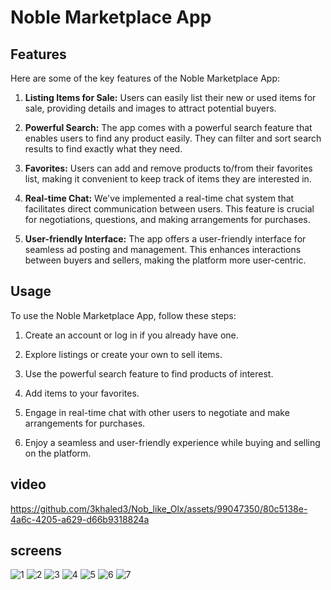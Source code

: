 # Noble Marketplace App


## Features

Here are some of the key features of the Noble Marketplace App:

1. **Listing Items for Sale:** Users can easily list their new or used items for sale, providing details and images to attract potential buyers.

2. **Powerful Search:** The app comes with a powerful search feature that enables users to find any product easily. They can filter and sort search results to find exactly what they need.

3. **Favorites:** Users can add and remove products to/from their favorites list, making it convenient to keep track of items they are interested in.

4. **Real-time Chat:** We've implemented a real-time chat system that facilitates direct communication between users. This feature is crucial for negotiations, questions, and making arrangements for purchases.

5. **User-friendly Interface:** The app offers a user-friendly interface for seamless ad posting and management. This enhances interactions between buyers and sellers, making the platform more user-centric.



## Usage

To use the Noble Marketplace App, follow these steps:

1. Create an account or log in if you already have one.

2. Explore listings or create your own to sell items.

3. Use the powerful search feature to find products of interest.

4. Add items to your favorites.

5. Engage in real-time chat with other users to negotiate and make arrangements for purchases.

6. Enjoy a seamless and user-friendly experience while buying and selling on the platform.

## video
https://github.com/3khaled3/Nob_like_Olx/assets/99047350/80c5138e-4a6c-4205-a629-d66b9318824a

## screens
![1](https://github.com/3khaled3/Nob_like_Olx/assets/99047350/3cd1005a-b838-458a-8504-3e1996376007)
![2](https://github.com/3khaled3/Nob_like_Olx/assets/99047350/b282fad6-7159-48a0-9996-42628835cae4)
![3](https://github.com/3khaled3/Nob_like_Olx/assets/99047350/e64c7f72-95c8-4d3e-b989-3aa7234796ff)
![4](https://github.com/3khaled3/Nob_like_Olx/assets/99047350/5dd0c9bc-663a-43c6-b096-c47152061f2e)
![5](https://github.com/3khaled3/Nob_like_Olx/assets/99047350/4c37c7cc-4320-48ae-a84d-c64beb7ea262)
![6](https://github.com/3khaled3/Nob_like_Olx/assets/99047350/2183cf56-f67a-443c-af56-c6aeddb57996)
![7](https://github.com/3khaled3/Nob_like_Olx/assets/99047350/0dad8aed-1261-4a6c-9abf-fa73964c8137)
